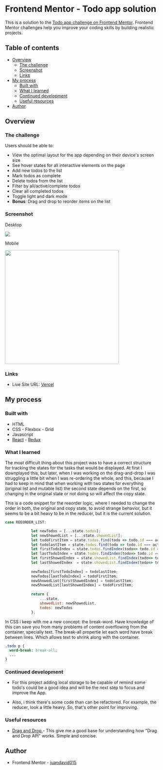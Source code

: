 # Frontend Mentor - Todo app solution

This is a solution to the [Todo app challenge on Frontend Mentor](https://www.frontendmentor.io/challenges/todo-app-Su1_KokOW). Frontend Mentor challenges help you improve your coding skills by building realistic projects. 

## Table of contents

- [Overview](#overview)
  - [The challenge](#the-challenge)
  - [Screenshot](#screenshot)
  - [Links](#links)
- [My process](#my-process)
  - [Built with](#built-with)
  - [What I learned](#what-i-learned)
  - [Continued development](#continued-development)
  - [Useful resources](#useful-resources)
- [Author](#author)


## Overview

### The challenge

Users should be able to:

- View the optimal layout for the app depending on their device's screen size
- See hover states for all interactive elements on the page
- Add new todos to the list
- Mark todos as complete
- Delete todos from the list
- Filter by all/active/complete todos
- Clear all completed todos
- Toggle light and dark mode
- **Bonus**: Drag and drop to reorder items on the list

### Screenshot

Desktop 

![](./todo-app-main/public/design/Desktop%20Result%20(2).png)

Mobile

<img src="./todo-app-main/public/design/Mobile%20result%20(2).png" width="375" />


### Links

- Live Site URL: [Vercel](https://your-live-site-url.com)

## My process


### Built with

- HTML
- CSS - Flexbox - Grid
- Javascript
- [React](https://reactjs.org/) - [Redux](https://es.redux.js.org/)


### What I learned

The most difficult thing about this project was to have a correct structure for tracking the states for the tasks that would be displayed. At first I downplayed this, but later, when I was working on the drag-and-drop I was struggling a little bit when I was re-ordering the whole, and this, because I had to keep in mind that when working with two states for everything (original list and mutable list) the second state depends on the first, so changing in the original state or not doing so will affect the copy state.

This is a code snippet for the reeorder logic, where I needed to change the order in both, the original and copy state, to avoid strange behavior, but it seems to be a bit heavy to be in the reducer, but it is the current solution.

```js
case REEORDER_LIST: 

            let newTodos = [...state.todos];
            let newShowedList = [...state.showedList];
            let todoFirstItem = state.todos.find(todo => todo.id === action.payload.firstItem);
            let todolastItem = state.todos.find(todo => todo.id === action.payload.lastItem);
            let firstTodoIndex = state.todos.findIndex(todo=> todo.id === action.payload.firstItem);
            let lastTodoIndex = state.todos.findIndex(todo=> todo.id === action.payload.lastItem);
            let firstShowedIndex = state.showedList.findIndex(todo=> todo.id === action.payload.firstItem);
            let lastShowedIndex  = state.showedList.findIndex(todo=> todo.id === action.payload.lastItem);
   
            newTodos[firstTodoIndex] = todolastItem;
            newTodos[lastTodoIndex] = todoFirstItem; 
            newShowedList[firstShowedIndex] = todolastItem;
            newShowedList[lastShowedIndex] = todoFirstItem;
     
            return {
                ...state,
                showedList: newShowedList,
                todos: newTodos
            };
```
In CSS i keep with me a new concept: the break-word. Have knowledge of this can save you from many problems of content overflowing from the container, specially text. The break-all propertie let each word have break between lines. Which allows text to shrink along with the container.

```css
.todo p {
  word-break: break-all;
  ...
}
```


### Continued development

- For this project adding local storage to be capable of remind some todo's could be a good idea and will be the next step to focus and improve the App.

- Also, i think there's some code than can be refactored. For example, the reducer, look a little heavy. So, that's other point for improving.


### Useful resources

- [Drag and Drop ](https://www.w3schools.com/html/html5_draganddrop.asp) - This give me a good base for understanding how "Drag and Drop APÏ" works. Simple and concise.


## Author

- Frontend Mentor - [juandavid015](https://www.frontendmentor.io/profile/juandavid015)

